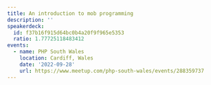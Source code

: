 ```yaml
---
title: An introduction to mob programming
description: ''
speakerdeck:
  id: f37b16f915d64bc0b4a20f9f965e5353
  ratio: 1.77725118483412
events:
  - name: PHP South Wales
    location: Cardiff, Wales
    date: '2022-09-28'
    url: https://www.meetup.com/php-south-wales/events/288359737
---
```

